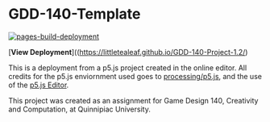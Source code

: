 # GDD-140-Template

[![pages-build-deployment](https://github.com/LittleTealeaf/GDD-140-Project-1.2/actions/workflows/pages/pages-build-deployment/badge.svg)](https://github.com/LittleTealeaf/GDD-140-Project-1.2/actions/workflows/pages/pages-build-deployment)

[**View Deployment**]((https://littletealeaf.github.io/GDD-140-Project-1.2/)

This is a deployment from a p5.js project created in the online editor. All credits for the p5.js enviornment used goes to [processing/p5.js](https://github.com/processing/p5.js), and the use of the [p5.js Editor](https://editor.p5js.org/).

This project was created as an assignment for Game Design 140, Creativity and Computation, at Quinnipiac University.